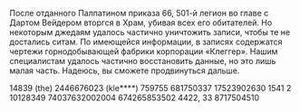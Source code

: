 После отданного Палпатином приказа 66, 501-й легион во главе с Дартом Вейдером вторгся в Храм, убивая всех его обитателей. Но некоторым джедаям удалось частично уничтожить записи, чтобы те не достались ситам. По имеющейся информации, в записях содержатся чертежи горнодобывающей фабрики корпорации «Клеггер». Нашим специалистам удалось частично восстановить данные, но это лишь малая часть. Надеюсь, вы сможете продвинуться дальше.

14839 (the) 2446676023 (kle****) 759755 681750337 17523902630 1541 2 10128349 74037632002004 674265853502 4422, 33 8717504510